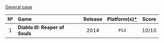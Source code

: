 [General page](../../)

|№|Game|Release|Platform(s)[*](# "What I played on")|Score|
|:---:|:---|:---:|:---:|:---:|
|1|**Diablo III: Reaper of Souls**|2014|`PS3`|10/10|
